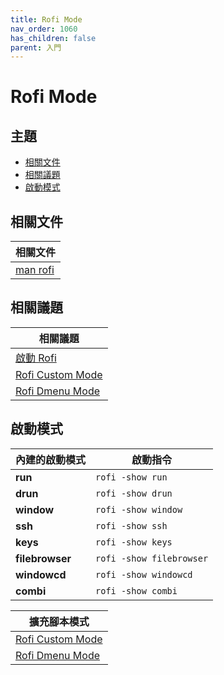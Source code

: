 ```yaml
---
title: Rofi Mode
nav_order: 1060
has_children: false
parent: 入門
---
```



# Rofi Mode




## 主題

* [相關文件](#相關文件)
* [相關議題](#相關議題)
* [啟動模式](#啟動模式)




## 相關文件

| 相關文件 |
| ------- |
| [man rofi](https://github.com/davatorium/rofi/blob/next/doc/rofi.1.markdown#available-modes) |




## 相關議題

| 相關議題 |
| ------- |
| [啟動 Rofi](https://samwhelp.github.io/note-about-rofi/read/start/launch-rofi.html) |
| [Rofi Custom Mode](https://samwhelp.github.io/note-about-rofi/read/start/rofi-custom-mode.html) |
| [Rofi Dmenu Mode](https://samwhelp.github.io/note-about-rofi/read/start/rofi-dmenu-mode.html) |




## 啟動模式

| 內建的啟動模式     | 啟動指令                   |
| ---------------- | ------------------------ |
| **run**          | `rofi -show run`         |
| **drun**         | `rofi -show drun`        |
| **window**       | `rofi -show window`      |
| **ssh**          | `rofi -show ssh`         |
| **keys**         | `rofi -show keys`        |
| **filebrowser**  | `rofi -show filebrowser` |
| **windowcd**     | `rofi -show windowcd`    |
| **combi**        | `rofi -show combi`       |


| 擴充腳本模式  |
| ----------- |
| [Rofi Custom Mode](https://samwhelp.github.io/note-about-rofi/read/start/rofi-custom-mode.html)  |
| [Rofi Dmenu Mode](https://samwhelp.github.io/note-about-rofi/read/start/rofi-dmenu-mode.html)   |

